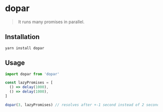 # dopar

> It runs many promises in parallel.

## Installation

```console
yarn install dopar
```

## Usage

```javascript
import dopar from 'dopar'

const lazyPromises = [
  () => delay(1000),
  () => delay(1000),
]

dopar(3, lazyPromises) // resolves after +-1 second instead of 2 seconds
```
